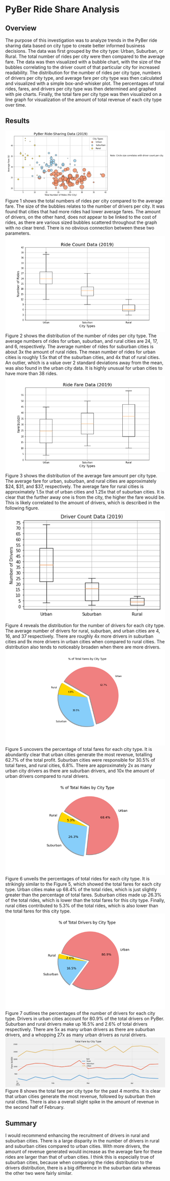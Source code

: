 # PyBer Ride Share Analysis
## Overview
The purpose of this investigation was to analyze trends in the PyBer ride sharing data based on city type to create better informed business decisions. The data was first grouped by the city type: Urban, Suburban, or Rural. The total number of rides per city were then compared to the average fare. The data was then visualized with a bubble chart, with the size of the bubbles correlating to the driver count of that particular city for increased readability. The distribution for the number of rides per city type, numbers of drivers per city type, and average fare per city type was then calculated and visualized with a simple box-and-whisker plot. The percentages of total rides, fares, and drivers per city type was then determined and graphed with pie charts. Finally, the total fare per city type was then visualized on a line graph for visualization of the amount of total revenue of each city type over time.

## Results
![Fig1](https://github.com/carrotdip/Pyber_Analysis/blob/main/analysis/Fig1.png)\
Figure 1 shows the total numbers of rides per city compared to the average fare. The size of the bubbles relates to the number of drivers per city. It was found that cities that had more rides had lower average fares. The amount of drivers, on the other hand, does not appear to be linked to the cost of rides, as there are various sized bubbles scattered throughout the graph with no clear trend. There is no obvious connection between these two parameters. 
![Fig2](https://github.com/carrotdip/Pyber_Analysis/blob/main/analysis/Fig2.png)\
Figure 2 shows the distribution of the number of rides per city type. The average numbers of rides for urban, suburban, and rural cities are 24, 17, and 6, respectively. The average number of rides for suburban cities is about 3x the amount of rural rides. The mean number of rides for urban cities is roughly 1.5x that of the suburban cities, and 4x that of rural cities. An outlier, which is a value over 2 standard deviations away from the mean, was also found in the urban city data. It is highly unusual for urban cities to have more than 38 rides. 
![Fig3](https://github.com/carrotdip/Pyber_Analysis/blob/main/analysis/Fig3.png)\
Figure 3 shows the distribution of the average fare amount per city type. The average fare for urban, suburban, and rural cities are approximately $24, $31, and $37, respectively. The average fare for rural cities is approximately 1.5x that of urban cities and 1.25x that of suburban cities. It is clear that the further away one is from the city, the higher the fare would be. This is likely correlated to the amount of drivers, which is described in the following figure.
![Fig4](https://github.com/carrotdip/Pyber_Analysis/blob/main/analysis/Fig4.png)\
Figure 4 reveals the distribution for the number of drivers for each city type. The average number of drivers for rural, suburban, and urban cities are 4, 16, and 37 respectively. There are roughly 4x more drivers in suburban cities and 9x more drivers in urban cities when compared to rural cities. The distribution also tends to noticeably broaden when there are more drivers. 
![Fig5](https://github.com/carrotdip/Pyber_Analysis/blob/main/analysis/Fig5.png)\
Figure 5 uncovers the percentage of total fares for each city type. It is abundantly clear that urban cities generate the most revenue, totalling 62.7% of the total profit. Suburban cities were responsible for 30.5% of total fares, and rural cities, 6.8%. There are approximately 2x as many urban city drivers as there are suburban drivers, and 10x the amount of urban drivers compared to rural drivers. 
![Fig6](https://github.com/carrotdip/Pyber_Analysis/blob/main/analysis/Fig6.png)\
Figure 6 unveils the percentages of total rides for each city type. It is strikingly similar to the Figure 5, which showed the total fares for each city type. Urban cities make up 68.4% of the total rides, which is just slightly greater than the percentage of total fares. Suburban cities made up 26.3% of the total rides, which is lower than the total fares for this city type. Finally, rural cities contributed to 5.3% of the total rides, which is also lower than the total fares for this city type. 
![Fig7](https://github.com/carrotdip/Pyber_Analysis/blob/main/analysis/Fig7.png)\
Figure 7 outlines the percentages of the number of drivers for each city type. Drivers in urban cities account for 80.9% of the total drivers on PyBer. Suburban and rural drivers make up 16.5% and 2.6% of total drivers respectively. There are 5x as many urban drivers as there are suburban drivers, and a whopping 27x as many urban drivers as rural drivers. 
![Fig8](https://github.com/carrotdip/Pyber_Analysis/blob/main/analysis/Pyber_fare_summary.png)\
Figure 8 shows the total fare per city type for the past 4 months. It is clear that urban cities generate the most revenue, followed by suburban then rural cities. There is also a overall slight spike in the amount of revenue in the second half of February. 

## Summary
I would recommend enhancing the recruitment of drivers in rural and suburban cities. There is a large disparity in the number of drivers in rural and suburban cities compared to urban cities. With more drivers, the amount of revenue generated would increase as the average fare for these rides are larger than that of urban cities. I think this is especially true of suburban cities, because when comparing the rides distribution to the drivers distribution, there is a big difference in the suburban data whereas the other two were fairly similar. 
